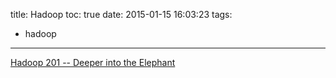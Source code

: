 title: Hadoop
toc: true
date: 2015-01-15 16:03:23
tags:
- hadoop
---

[Hadoop 201 -- Deeper into the Elephant](http://www.infoq.com/presentations/hadoop-hdfs-bigtable)
